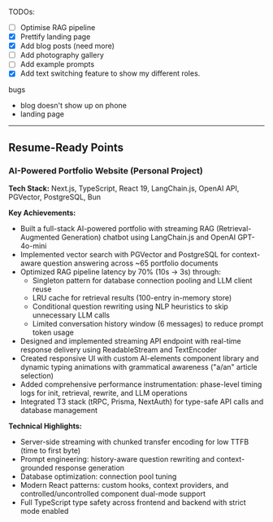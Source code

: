 TODOs:
- [ ] Optimise RAG pipeline
- [X] Prettify landing page
- [X] Add blog posts (need more)
- [ ] Add photography gallery
- [ ] Add example prompts
- [X] Add text switching feature to show my different roles.

bugs
- blog doesn't show up on phone
- landing page

---

## Resume-Ready Points

### AI-Powered Portfolio Website (Personal Project)
**Tech Stack:** Next.js, TypeScript, React 19, LangChain.js, OpenAI API, PGVector, PostgreSQL, Bun

**Key Achievements:**
- Built a full-stack AI-powered portfolio with streaming RAG (Retrieval-Augmented Generation) chatbot using LangChain.js and OpenAI GPT-4o-mini
- Implemented vector search with PGVector and PostgreSQL for context-aware question answering across ~65 portfolio documents
- Optimized RAG pipeline latency by 70% (10s → 3s) through:
  - Singleton pattern for database connection pooling and LLM client reuse
  - LRU cache for retrieval results (100-entry in-memory store)
  - Conditional question rewriting using NLP heuristics to skip unnecessary LLM calls
  - Limited conversation history window (6 messages) to reduce prompt token usage
- Designed and implemented streaming API endpoint with real-time response delivery using ReadableStream and TextEncoder
- Created responsive UI with custom AI-elements component library and dynamic typing animations with grammatical awareness ("a/an" article selection)
- Added comprehensive performance instrumentation: phase-level timing logs for init, retrieval, rewrite, and LLM operations
- Integrated T3 stack (tRPC, Prisma, NextAuth) for type-safe API calls and database management

**Technical Highlights:**
- Server-side streaming with chunked transfer encoding for low TTFB (time to first byte)
- Prompt engineering: history-aware question rewriting and context-grounded response generation
- Database optimization: connection pool tuning
- Modern React patterns: custom hooks, context providers, and controlled/uncontrolled component dual-mode support
- Full TypeScript type safety across frontend and backend with strict mode enabled